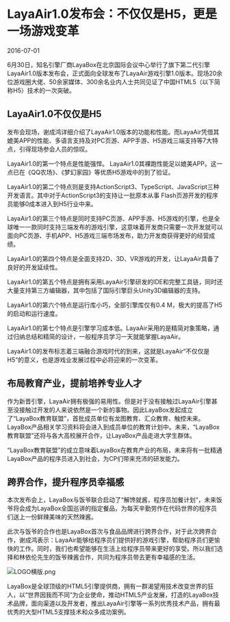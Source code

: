 # LayaAir1.0发布会：不仅仅是H5，更是一场游戏变革

2016-07-01 

6月30日，知名引擎厂商LayaBox在北京国际会议中心举行了旗下第二代引擎LayaAir1.0版本发布会，正式面向全球发布了LayaAir游戏引擎1.0版本。现场20余位游戏圈大佬、50余家媒体、300余名业内人士共同见证了中国HTML5（以下简称H5）技术的一次突破。

##  LayaAir1.0不仅仅是H5 



发布会现场，谢成鸿详细介绍了LayaAir1.0版本的功能和性能。而LayaAir凭借其媲美APP的性能、多语言支持及对PC页游、APP手游、H5游戏三端支持等7大特点，引得现场参会人员的惊叹。

LayaAir1.0的第一个特点是性能强悍。 LayaAir1.0其裸跑性能足以媲美APP。这一点已在《QQ农场》、《梦幻家园》等优质H5游戏中的到了验证。

LayaAir1.0的第二个特点则是支持ActionScript3、TypeScript、JavaScript三种开发语言。其中对于ActionScript3的支持让一批原本从事 Flash页游开发的程序员能够0成本进入到H5行业中来。

LayaAir1.0的第三个特点是同时支持PC页游、APP手游、H5游戏的引擎，也是全球唯一一款同时支持三端发布的游戏引擎，这意味着开发商只需要一次开发就可以面向PC页游、手机APP、H5游戏三端市场发布，助力开发商获得更好的经营成绩。

LayaAir1.0的第四个特点是全面支持2D、3D、VR游戏的开发，让LayaAir具备了良好的开发延续性。

LayaAir1.0的第五个特点是拥有采用LayaAir引擎研发的IDE和完整工具链，同时还大量支持第三方编辑器，其中包括了国际引擎巨头Unity3D编辑器的支持。

LayaAir1.0的第六个特点是运行库小巧，全部引擎库仅有0.4 M，极大的提高了H5的启动和运行速度。

LayaAir1.0的第七个特点是引擎学习成本低。LayaAir采用的是精简对象策略，通过归纳总结和精简的设计，一般程序员学习一天就能掌握LayaAir。

LayaAir1.0的发布标志着三端融合游戏时代的到来，这就是LayaAir“不仅仅是H5“的意义，也是游戏业发展过程中必将迎来的一次变革。

 

##  布局教育产业，提前培养专业人才 

 

作为新晋引擎，LayaAir拥有极强的易用性。但是对于没有接触过LayaAir引擎甚至没接触过开发的人来说依然是一个新的事物。因此LayaBox发起成立了“LayaBox教育联盟”，首批成员单位有龙图教育、汇众教育、触控未来。LayaBox产品相关学习资料将会进入到成员单位的教育计划中。未来，“LayaBox教育联盟”还将与各大高校展开合作，让LayaBox产品走进大学生群体。

“LayaBox教育联盟”的成立意味着LayaBox在教育产业的布局，未来将有一批精通LayaBox产品的程序员进入到社会，为CP们带来充沛的研发能力。

 

## 跨界合作，提升程序员幸福感

 

本次发布会上，LayaBox与饭爷联合启动了“解馋就酱，程序员加餐计划“，未来饭爷将会成为LayaBox全国巡讲的指定餐品，为每天辛勤劳作在代码世界的程序员们送上一份鲜辣美味的天然辣酱。

此次与饭爷的合作也是LayaBox首次与食品品牌进行跨界合作，对于此次跨界合作，谢成鸿表示：LayaAir能够给程序员们提供好的游戏引擎，帮助程序员们更愉快的工作。同时，我们也希望能够在生活上给程序员带来更好的享受。所以我们选择和林依伦先生的饭爷辣酱合作，共同为程序员带去更有幸福感的生活。

![LOGO横版.png](http://www.layabox.com/uploadfile/image/20160702/1467426054315572.png)

LayaBox是全球顶级的HTML5引擎提供商，拥有一群渴望用技术改变世界的狂人，以“世界因我而不同”为企业使命，推动HTML5产业发展，打造的LayaBox技术品牌，面向渠道以及开发者，推出LayaAir引擎等一系列优秀技术产品，拥有最优秀的大型HTML5支撑技术和众多成功案例。

 
